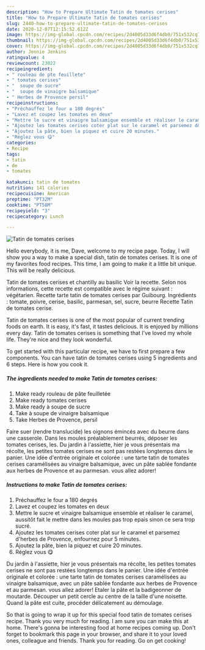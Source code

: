 ```yaml
---
description: "How to Prepare Ultimate Tatin de tomates cerises"
title: "How to Prepare Ultimate Tatin de tomates cerises"
slug: 2440-how-to-prepare-ultimate-tatin-de-tomates-cerises
date: 2020-12-07T12:15:52.612Z
image: https://img-global.cpcdn.com/recipes/2d4005d33d6f4db0/751x532cq70/tatin-de-tomates-cerises-photo-principale-de-la-recette.jpg
thumbnail: https://img-global.cpcdn.com/recipes/2d4005d33d6f4db0/751x532cq70/tatin-de-tomates-cerises-photo-principale-de-la-recette.jpg
cover: https://img-global.cpcdn.com/recipes/2d4005d33d6f4db0/751x532cq70/tatin-de-tomates-cerises-photo-principale-de-la-recette.jpg
author: Jennie Jenkins
ratingvalue: 4
reviewcount: 23022
recipeingredient:
- " rouleau de pte feuillete"
- " tomates cerises"
- "  soupe de sucre"
- "  soupe de vinaigre balsamique"
- " Herbes de Provence persil"
recipeinstructions:
- "Préchauffez le four a 180 degrés"
- "Lavez et coupez les tomates en deux"
- "Mettre le sucre et vinaigre balsamique ensemble et réaliser le caramel, aussitôt fait le mettre dans les moules pas trop epais sinon ce sera trop sucré."
- "Ajoutez les tomates cerises coter plat sur le caramel et parsemez d&#39;herbes de Provence, enfournez pour 5 minutes."
- "Ajoutez la pâte, bien la piquez et cuire 20 minutes."
- "Réglez vous 😋"
categories:
- Recipe
tags:
- tatin
- de
- tomates

katakunci: tatin de tomates 
nutrition: 141 calories
recipecuisine: American
preptime: "PT32M"
cooktime: "PT58M"
recipeyield: "3"
recipecategory: Lunch

---
```



![Tatin de tomates cerises](https://img-global.cpcdn.com/recipes/2d4005d33d6f4db0/751x532cq70/tatin-de-tomates-cerises-photo-principale-de-la-recette.jpg)

Hello everybody, it is me, Dave, welcome to my recipe page. Today, I will show you a way to make a special dish, tatin de tomates cerises. It is one of my favorites food recipes. This time, I am going to make it a little bit unique. This will be really delicious.

Tatin de tomates cerises et chantilly au basilic Voir la recette. Selon nos informations, cette recette est compatible avec le régime suivant : végétarien. Recette tarte tatin de tomates cerises par Guibourg. Ingrédients : tomate, poivre, cerise, basilic, parmesan, sel, sucre, beurre Recette Tatin de tomates cerise.

Tatin de tomates cerises is one of the most popular of current trending foods on earth. It is easy, it's fast, it tastes delicious. It is enjoyed by millions every day. Tatin de tomates cerises is something that I've loved my whole life. They're nice and they look wonderful.


To get started with this particular recipe, we have to first prepare a few components. You can have tatin de tomates cerises using 5 ingredients and 6 steps. Here is how you cook it.

<!--inarticleads1-->

##### The ingredients needed to make Tatin de tomates cerises:

1. Make ready  rouleau de pâte feuilletée
1. Make ready  tomates cerises
1. Make ready  à soupe de sucre
1. Take  à soupe de vinaigre balsamique
1. Take  Herbes de Provence, persil


Faire suer (rendre translucide) les oignons émincés avec du beurre dans une casserole. Dans les moules préalablement beurrés, déposer les tomates cerises, les. Du jardin à l&#39;assiette, hier je vous présentais ma récolte, les petites tomates cerises ne sont pas restées longtemps dans le panier. Une idée d&#39;entrée originale et colorée : une tarte tatin de tomates cerises caramélisées au vinaigre balsamique, avec un pâte sablée fondante aux herbes de Provence et au parmesan. vous allez adorer! 

<!--inarticleads2-->

##### Instructions to make Tatin de tomates cerises:

1. Préchauffez le four a 180 degrés
1. Lavez et coupez les tomates en deux
1. Mettre le sucre et vinaigre balsamique ensemble et réaliser le caramel, aussitôt fait le mettre dans les moules pas trop epais sinon ce sera trop sucré.
1. Ajoutez les tomates cerises coter plat sur le caramel et parsemez d&#39;herbes de Provence, enfournez pour 5 minutes.
1. Ajoutez la pâte, bien la piquez et cuire 20 minutes.
1. Réglez vous 😋


Du jardin à l&#39;assiette, hier je vous présentais ma récolte, les petites tomates cerises ne sont pas restées longtemps dans le panier. Une idée d&#39;entrée originale et colorée : une tarte tatin de tomates cerises caramélisées au vinaigre balsamique, avec un pâte sablée fondante aux herbes de Provence et au parmesan. vous allez adorer! Etaler la pâte et la badigeonner de moutarde. Découper un petit cercle au centre de la taille d&#39;une noisette. Quand la pâte est cuite, procéder délicatement au démoulage. 

So that is going to wrap it up for this special food tatin de tomates cerises recipe. Thank you very much for reading. I am sure you can make this at home. There's gonna be interesting food at home recipes coming up. Don't forget to bookmark this page in your browser, and share it to your loved ones, colleague and friends. Thank you for reading. Go on get cooking!
